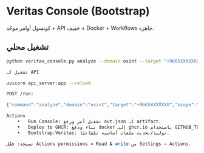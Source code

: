 # Veritas Console (Bootstrap)

كونسول أوامر موحّد + API خفيف + Docker + Workflows جاهزة.

## تشغيل محلي
```bash
python veritas_console.py analyze --domain osint --target "+9665XXXXXXX" --scope deep --depth advanced

تشغيل كـ API

uvicorn api_server:app --reload

POST /run:

{"command":"analyze","domain":"osint","target":"+9665XXXXXXX","scope":"deep","depth":"advanced","sources":"auto"}

Actions
	•	Run Console: تشغيل أمر ورفع out.json كـ artifact.
	•	Deploy to GHCR: بناء ودفع docker إلى ghcr.io باستخدام GITHUB_TOKEN.
	•	Bootstrap-Veritas: توليد/تحديث ملفات أساسية تلقائيًا.

نصيحة: فعّل Actions permissions = Read & write من Settings → Actions.
